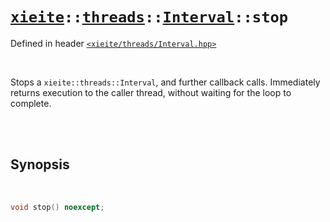 # [`xieite`](../../../README.md)`::`[`threads`](../../../docs/threads.md)`::`[`Interval`](../../../docs/threads/Interval.md)`::stop`
Defined in header [`<xieite/threads/Interval.hpp>`](../../../include/xieite/threads/Interval.hpp)

<br/>

Stops a `xieite::threads::Interval`, and further callback calls. Immediately returns execution to the caller thread, without waiting for the loop to complete.

<br/><br/>

## Synopsis

<br/>

```cpp
void stop() noexcept;
```
